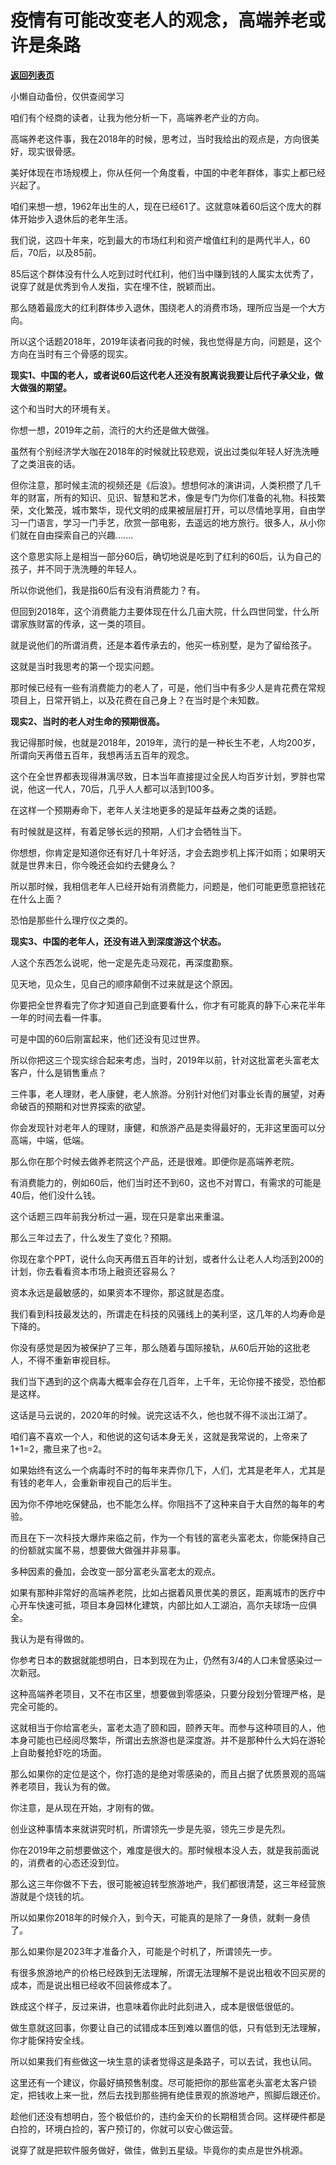 # 疫情有可能改变老人的观念，高端养老或许是条路

[**返回列表页**](/gzh/记忆承载)

小懒自动备份，仅供查阅学习

咱们有个经商的读者，让我为他分析一下，高端养老产业的方向。  

高端养老这件事，我在2018年的时候，思考过，当时我给出的观点是，方向很美好，现实很骨感。  

美好体现在市场规模上，你从任何一个角度看，中国的中老年群体，事实上都已经兴起了。  

咱们来想一想，1962年出生的人，现在已经61了。这就意味着60后这个庞大的群体开始步入退休后的老年生活。  

我们说，这四十年来，吃到最大的市场红利和资产增值红利的是两代半人，60后，70后，以及85前。

85后这个群体没有什么人吃到过时代红利，他们当中赚到钱的人属实太优秀了，说穿了就是优秀到令人发指，实在埋不住，脱颖而出。  

那么随着最庞大的红利群体步入退休，围绕老人的消费市场，理所应当是一个大方向。  

所以这个话题2018年，2019年读者问我的时候，我也觉得是方向，问题是，这个方向在当时有三个骨感的现实。  

 **现实1、中国的老人，或者说60后这代老人还没有脱离说我要让后代子承父业，做大做强的期望。**

这个和当时大的环境有关。  

你想一想，2019年之前，流行的大约还是做大做强。

虽然有个别经济学大咖在2018年的时候就比较悲观，说出过类似年轻人好洗洗睡了之类沮丧的话。  

但你注意，那时候主流的视频还是《后浪》。想想何冰的演讲词，人类积攒了几千年的财富，所有的知识、见识、智慧和艺术，像是专门为你们准备的礼物。科技繁荣，文化繁茂，城市繁华，现代文明的成果被层层打开，可以尽情地享用，自由学习一门语言，学习一门手艺，欣赏一部电影，去遥远的地方旅行。很多人，从小你们就在自由探索自己的兴趣.......

这个意思实际上是相当一部分60后，确切地说是吃到了红利的60后，认为自己的孩子，并不同于洗洗睡的年轻人。

所以你说他们，我是指60后有没有消费能力？有。  

但回到2018年，这个消费能力主要体现在什么几亩大院，什么四世同堂，什么所谓家族财富的传承，这一类的项目。  

就是说他们的所谓消费，还是本着传承去的，他买一栋别墅，是为了留给孩子。  

这就是当时我思考的第一个现实问题。  

那时候已经有一些有消费能力的老人了，可是，他们当中有多少人是肯花费在常规项目上，日常开销上，以及花费在自己身上？在当时是个未知数。  

 **现实2、当时的老人对生命的预期很高。**

我记得那时候，也就是2018年，2019年，流行的是一种长生不老，人均200岁，所谓向天再借五百年，我想再活五百年的观念。

这个在全世界都表现得淋漓尽致，日本当年直接提过全民人均百岁计划，罗胖也常说，他这一代人，70后，几乎人人都可以活到100多。  

在这样一个预期寿命下，老年人关注地更多的是延年益寿之类的话题。  

有时候就是这样，有着足够长远的预期，人们才会牺牲当下。  

你想想，你肯定是知道你还有好几十年好活，才会去跑步机上挥汗如雨；如果明天就是世界末日，你今晚还会如约去健身么？

所以那时候，我相信老年人已经开始有消费能力，问题是，他们可能更愿意把钱花在什么上面？  

恐怕是那些什么理疗仪之类的。  

 **现实3、中国的老年人，还没有进入到深度游这个状态。**

人这个东西怎么说呢，他一定是先走马观花，再深度勘察。  

见天地，见众生，见自己的顺序颠倒不过来就是这个原因。  

你要把全世界看完了你才知道自己到底要看什么，你才有可能真的静下心来花半年一年的时间去看一件事。  

可是中国的60后刚富起来，他们还没有见过世界。  

所以你把这三个现实综合起来考虑，当时，2019年以前，针对这批富老头富老太客户，什么是销售重点？  

三件事，老人理财，老人康健，老人旅游。分别针对他们对事业长青的展望，对寿命破百的预期和对世界探索的欲望。

你会发现针对老年人的理财，康健，和旅游产品是卖得最好的，无非这里面可以分高端，中端，低端。  

那么你在那个时候去做养老院这个产品，还是很难。即便你是高端养老院。

有消费能力的，例如60后，他们当时还不到60，这也不对胃口，有需求的可能是40后，他们没什么钱。

这个话题三四年前我分析过一遍，现在只是拿出来重温。  

那么三年过去了，什么发生了变化？预期。  

你现在拿个PPT，说什么向天再借五百年的计划，或者什么让老人人均活到200的计划，你去看看资本市场上融资还容易么？  

资本永远是最敏感的，如果资本不理你，那这就是态度。  

我们看到科技最发达的，所谓走在科技的风骚线上的美利坚，这几年的人均寿命是下降的。  

你没有感觉是因为被保护了三年，那么随着与国际接轨，从60后开始的这批老人，不得不重新审视目标。  

我们当下遇到的这个病毒大概率会存在几百年，上千年，无论你接不接受，恐怕都是这样。  

这话是马云说的，2020年的时候。说完这话不久，他也就不得不淡出江湖了。

咱们喜不喜欢一个人，和他说的这句话本身无关，这就是我常说的，上帝来了1+1=2，撒旦来了也=2。  

如果始终有这么一个病毒时不时的每年来弄你几下，人们，尤其是老年人，尤其是有钱的老年人，会重新审视自己的后半生。  

因为你不停地吃保健品，也不能怎么样。你阻挡不了这种来自于大自然的每年的考验。  

而且在下一次科技大爆炸来临之前，作为一个有钱的富老头富老太，你能保持自己的份额就实属不易，想要做大做强并非易事。  

多种因素的叠加，会改变一部分富老头富老太的观点。  

如果有那种非常好的高端养老院，比如占据着风景优美的景区，距离城市的医疗中心开车快速可抵，项目本身园林化建筑，内部比如人工湖泊，高尔夫球场一应俱全。  

我认为是有得做的。

你参考日本的数据就能想明白，日本到现在为止，仍然有3/4的人口未曾感染过一次新冠。

这种高端养老项目，又不在市区里，想要做到零感染，只要分段划分管理严格，是完全可能的。  

这就相当于你给富老头，富老太造了颐和园，颐养天年。而参与这种项目的人，他本身可能也已经阅尽繁华，所谓出去旅游也是深度游。并不是那种什么大妈在游轮上自助餐抢虾吃的场面。

那么如果你的定位是这个，你打造的是绝对零感染的，而且占据了优质景观的高端养老项目，我认为有的做。  

你注意，是从现在开始，才刚有的做。

创业这种事情本来就讲究时机，所谓领先一步是先驱，领先三步是先烈。  

你在2019年之前想要做这个，难度是很大的。那时候根本没人去，就是我前面说的，消费者的心态还没到位。  

那么这三年你做不下去，很可能被迫转型旅游地产，我们都很清楚，这三年经营旅游就是个烧钱的坑。  

所以如果你2018年的时候介入，到今天，可能真的是除了一身债，就剩一身债了。  

那么如果你是2023年才准备介入，可能是个时机了，所谓领先一步。  

有很多旅游地产的价格已经跌到无法理解，所谓无法理解不是说出租收不回买房的成本，而是说出租已经收不回装修成本了。  

跌成这个样子，反过来讲，也意味着你此时此刻进入，成本是很低很低的。  

做生意就这回事，你要让自己的试错成本压到难以置信的低，只有低到无法理解，你才能保持安全线。

所以如果我们有些做这一块生意的读者觉得这是条路子，可以去试，我也认同。  

这里还有一个建议，你最好搞预售制度。尽可能把你的那些富老头富老太客户锁定，把钱收上来一批，然后去找到那些拥有绝佳景观的旅游地产，照脚后跟还价。  

趁他们还没有想明白，签个极低价的，违约金天价的长期租赁合同。这样硬件都是白捡的，环境白捡的，客户预订的，你就可以安心做运营。  

说穿了就是把软件服务做好，做佳，做到五星级。毕竟你的卖点是世外桃源。


